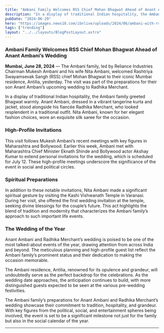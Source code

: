 ```yaml
---
title: "Ambani Family Welcomes RSS Chief Mohan Bhagwat Ahead of Anant Ambani’s Wedding"
description: "In a display of traditional Indian hospitality, the Ambani family greeted Bhagwat warmly."
pubDate: "2024-06-29"
hero: "https://images.news18.com/ibnlive/uploads/2024/06/ambani-with-rss-chief-mohan-bhagwat-2024-06-658dcb89aae850fb3443307668cd2cd4-16x9.jpg"
tags: ["trending"]
layout: "../../layouts/BlogPostLayout.astro"
---
```

### Ambani Family Welcomes RSS Chief Mohan Bhagwat Ahead of Anant Ambani’s Wedding

**Mumbai, June 28, 2024** — The Ambani family, led by Reliance Industries Chairman Mukesh Ambani and his wife Nita Ambani, welcomed Rashtriya Swayamsevak Sangh (RSS) chief Mohan Bhagwat to their iconic Mumbai residence, Antilia, yesterday. The visit was part of the preparations for their son Anant Ambani’s upcoming wedding to Radhika Merchant.

In a display of traditional Indian hospitality, the Ambani family greeted Bhagwat warmly. Anant Ambani, dressed in a vibrant tangerine kurta and jacket, stood alongside his fiancée Radhika Merchant, who looked resplendent in a traditional outfit. Nita Ambani, known for her elegant fashion choices, wore an exquisite silk saree for the occasion.

### High-Profile Invitations

This visit follows Mukesh Ambani’s recent meetings with key figures in Maharashtra and Bollywood. Earlier this week, Ambani met with Maharashtra Chief Minister Eknath Shinde and Bollywood actor Akshay Kumar to extend personal invitations for the wedding, which is scheduled for July 12. These high-profile meetings underscore the significance of the event in social and political circles.

### Spiritual Preparations

In addition to these notable invitations, Nita Ambani made a significant spiritual gesture by visiting the Kashi Vishwanath Temple in Varanasi. During her visit, she offered the first wedding invitation at the temple, seeking divine blessings for the couple’s future. This act highlights the blend of tradition and modernity that characterizes the Ambani family’s approach to such important life events.

### The Wedding of the Year

Anant Ambani and Radhika Merchant’s wedding is poised to be one of the most talked-about events of the year, drawing attention from across India and beyond. The meticulous planning and high-profile guest list reflect the Ambani family’s prominent status and their dedication to making the occasion memorable.

The Ambani residence, Antilia, renowned for its opulence and grandeur, will undoubtedly serve as the perfect backdrop for the celebrations. As the wedding date approaches, the anticipation continues to build, with more distinguished guests expected to be seen at the various pre-wedding festivities.

The Ambani family’s preparations for Anant Ambani and Radhika Merchant’s wedding showcase their commitment to tradition, hospitality, and grandeur. With key figures from the political, social, and entertainment spheres being involved, the event is set to be a significant milestone not just for the family but also in the social calendar of the year.

---